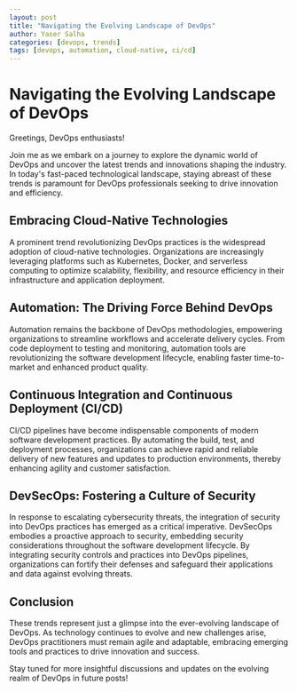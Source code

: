 ```yaml
---
layout: post
title: "Navigating the Evolving Landscape of DevOps"
author: Yaser Salha
categories: [devops, trends]
tags: [devops, automation, cloud-native, ci/cd]
---
```


# Navigating the Evolving Landscape of DevOps

Greetings, DevOps enthusiasts!

Join me as we embark on a journey to explore the dynamic world of DevOps and uncover the latest trends and innovations shaping the industry. In today's fast-paced technological landscape, staying abreast of these trends is paramount for DevOps professionals seeking to drive innovation and efficiency.

## Embracing Cloud-Native Technologies

A prominent trend revolutionizing DevOps practices is the widespread adoption of cloud-native technologies. Organizations are increasingly leveraging platforms such as Kubernetes, Docker, and serverless computing to optimize scalability, flexibility, and resource efficiency in their infrastructure and application deployment.

## Automation: The Driving Force Behind DevOps

Automation remains the backbone of DevOps methodologies, empowering organizations to streamline workflows and accelerate delivery cycles. From code deployment to testing and monitoring, automation tools are revolutionizing the software development lifecycle, enabling faster time-to-market and enhanced product quality.

## Continuous Integration and Continuous Deployment (CI/CD)

CI/CD pipelines have become indispensable components of modern software development practices. By automating the build, test, and deployment processes, organizations can achieve rapid and reliable delivery of new features and updates to production environments, thereby enhancing agility and customer satisfaction.

## DevSecOps: Fostering a Culture of Security

In response to escalating cybersecurity threats, the integration of security into DevOps practices has emerged as a critical imperative. DevSecOps embodies a proactive approach to security, embedding security considerations throughout the software development lifecycle. By integrating security controls and practices into DevOps pipelines, organizations can fortify their defenses and safeguard their applications and data against evolving threats.

## Conclusion

These trends represent just a glimpse into the ever-evolving landscape of DevOps. As technology continues to evolve and new challenges arise, DevOps practitioners must remain agile and adaptable, embracing emerging tools and practices to drive innovation and success.

Stay tuned for more insightful discussions and updates on the evolving realm of DevOps in future posts!
